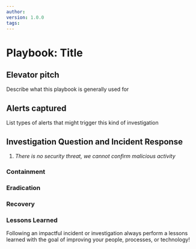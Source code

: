 ```yaml
---
author: 
version: 1.0.0
tags: 
---
```


# Playbook: Title

## Elevator pitch

Describe what this playbook is generally used for

## Alerts captured

List types of alerts that might trigger this kind of investigation

## Investigation Question and Incident Response

<!-- The first level questions are typically hypotheses which we write as an assertion and in italics -->

1.  *There is no security threat, we cannot confirm malicious activity*  

### Containment

### Eradication

### Recovery

### Lessons Learned

Following an impactful incident or investigation always perform a lessons learned with the goal of improving your people, processes, or technology!